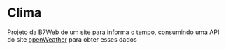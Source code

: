 # Clima

Projeto da B7Web de um site para informa o tempo, consumindo uma API do site [openWeather](openweathermap.org) para obter esses dados
